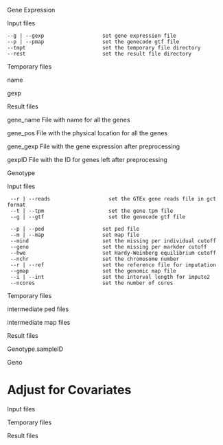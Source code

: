 Gene Expression 

Input files 

```
--g | --gexp                   set gene expression file
--p | --pmap                   set the genecode gtf file
--tmpt                         set the temporary file directory
--rest                         set the result file directory
```

Temporary files

name                        

gexp                         

Result files

gene_name            File with name for all the genes

gene_pos               File with the physical location for all the genes

gene_gexp             File with the gene expression after preprocessing

gexpID                    File with the ID for genes left after preprocessing

Genotype 

Input files

```
 --r | --reads                   set the GTEx gene reads file in gct format
 --t | --tpm                     set the gene tpm file
 --g | --gtf                     set the genecode gtf file
```

```
 --p | --ped                   set ped file
 --m | --map                   set map file
 --mind                        set the missing per individual cutoff
 --geno                        set the missing per markder cutoff
 --hwe                         set Hardy-Weinberg equilibrium cutoff
 --nchr                        set the chromosome number
 --r | --ref                   set the reference file for imputation
 --gmap                        set the genomic map file
 --i | --int                   set the interval length for impute2
 --ncores                      set the number of cores
```

Temporary files

intermediate ped files 

intermediate map files 

Result files

Genotype.sampleID

Geno

# Adjust for Covariates

Input files 

Temporary files 

Result files
